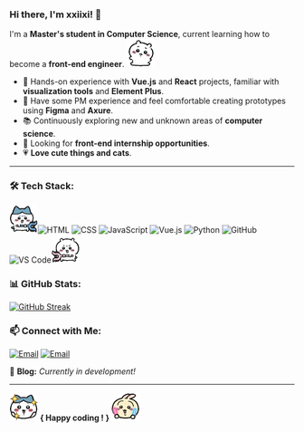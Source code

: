 ### Hi there, I'm xxiixi! 👋 

I'm a **Master's student in Computer Science**, current learning how to become a **front-end engineer**. <img src="assets/yiji_lay.GIF" width="50">

- 🎯 Hands-on experience with **Vue.js** and **React** projects, familiar with **visualization tools** and **Element Plus**.
- 🎨 Have some PM experience and feel comfortable creating prototypes using **Figma** and **Axure**.
- 📚 Continuously exploring new and unknown areas of **computer science**.
- 🔎 Looking for **front-end internship opportunities**.
- 💗 **Love cute things and cats**.

---

### 🛠️ Tech Stack:

<img src="assets/8_fight.GIF" width="50">![HTML](https://img.shields.io/badge/-HTML5-E34F26?style=flat&logo=html5&logoColor=white)
![CSS](https://img.shields.io/badge/-CSS3-1572B6?style=flat&logo=css3&logoColor=white)
![JavaScript](https://img.shields.io/badge/-JavaScript-F7DF1E?style=flat&logo=javascript&logoColor=black)
![Vue.js](https://img.shields.io/badge/-Vue.js-42b883?style=flat&logo=vue.js&logoColor=white)
![Python](https://img.shields.io/badge/-Python-3776AB?style=flat&logo=python&logoColor=white)
![GitHub](https://img.shields.io/badge/-GitHub-181717?style=flat&logo=github&logoColor=white)
![VS Code](https://img.shields.io/badge/-VS%20Code-007ACC?style=flat&logo=visual-studio-code&logoColor=white)<img src="assets/yiji_fight.GIF" width="50">

### 📊 GitHub Stats:
[![GitHub Streak](https://github-readme-streak-stats.herokuapp.com?user=xxiixi&theme=ocean-gradient&hide_border=true&border_radius=15&card_width=585&card_height=190)](https://git.io/streak-stats)


### 📫 Connect with Me:
[![Email](https://img.shields.io/badge/-Edu%20Email-4285F4?style=flat&logo=googlescholar&logoColor=white)](mailto:xwang3234@garech.edu)
[![Email](https://img.shields.io/badge/-Personal%20Email-D14836?style=flat&logo=gmail&logoColor=white)](mailto:scyxw5@gmail.com)

🚀 **Blog:** _Currently in development!_

---

<img src="assets/8_happy.GIF" width="50"> **{ Happy coding ! }** <img src="assets/wusaqi_courage.GIF" width="50">
